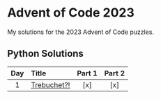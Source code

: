 # Advent of Code 2023

My solutions for the 2023 Advent of Code puzzles.

## Python Solutions

| Day | Title       | Part 1 | Part 2 |
| :-: | :---------- | :----: | :----: |
|  1  | [Trebuchet?!](./py/work/day-01.ipynb) |  [x]   | [x]    |
